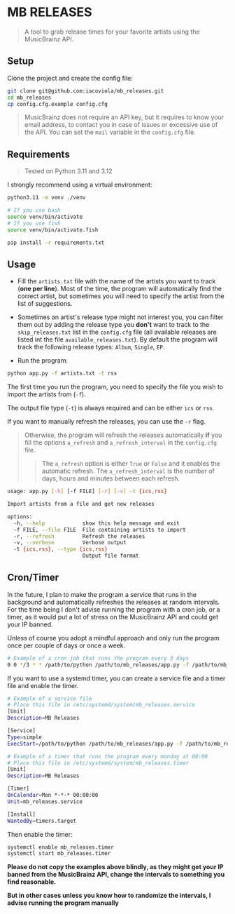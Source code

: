 # MB RELEASES

> A tool to grab release times for your favorite artists using the MusicBrainz API.

## Setup

Clone the project and create the config file:

```bash
git clone git@github.com:iacoviola/mb_releases.git
cd mb_releases
cp config.cfg.example config.cfg
```

> MusicBrainz does not require an API key, but it requires to know your email address, to contact you in case of issues or excessive use of the API. You can set the `mail` variable in the `config.cfg` file.

## Requirements

> Tested on Python 3.11 and 3.12

I strongly recommend using a virtual environment:
```bash
python3.11 -m venv ./venv

# If you use bash
source venv/bin/activate
# If you use fish
source venv/bin/activate.fish

pip install -r requirements.txt 
```

## Usage

- Fill the `artists.txt` file with the name of the artists you want to track (**one per line**). Most of the time, the program will automatically find the correct artist, but sometimes you will need to specify the artist from the list of suggestions.

- Sometimes an artist's release type might not interest you, you can filter them out by adding the release type you **don't** want to track to the `skip_releases.txt` list in the `config.cfg` file (all available releases are listed int the file `available_releases.txt`). By default the program will track the following release types: `Album`, `Single`, `EP`.
- Run the program:

```bash
python app.py -f artists.txt -t rss
```

The first time you run the program, you need to specify the file you wish to import the artists from (`-f`).

The output file type (`-t`) is always required and can be either `ics` or `rss`.

If you want to manually refresh the releases, you can use the `-r` flag.

>Otherwise, the program will refresh the releases automatically **if** you fill the options `a_refresh` and `a_refresh_interval` in the `config.cfg` file.
>>The `a_refresh` option is either `True` or `False` and it enables the automatic refresh.
The `a_refresh_interval` is the number of days, hours and minutes between each refresh.

```bash
usage: app.py [-h] [-f FILE] [-r] [-v] -t {ics,rss}

Import artists from a file and get new releases

options:
  -h, --help            show this help message and exit
  -f FILE, --file FILE  File containing artists to import
  -r, --refresh         Refresh the releases
  -v, --verbose         Verbose output
  -t {ics,rss}, --type {ics,rss}
                        Output file format
```

## Cron/Timer

In the future, I plan to make the program a service that runs in the background and automatically refreshes the releases at random intervals.
For the time being I don't advise running the program with a cron job, or a timer, as it would put a lot of stress on the MusicBrainz API and could get your IP banned.

Unless of course you adopt a mindful approach and only run the program once per couple of days or once a week.

```bash
# Example of a cron job that runs the program every 3 days
0 0 */3 * * /path/to/python /path/to/mb_releases/app.py -f /path/to/mb_releases/artists.txt -t rss
```

If you want to use a systemd timer, you can create a service file and a timer file and enable the timer.

```bash
# Example of a service file
# Place this file in /etc/systemd/system/mb_releases.service
[Unit]
Description=MB Releases

[Service]
Type=simple
ExecStart=/path/to/python /path/to/mb_releases/app.py -f /path/to/mb_releases/artists.txt -t rss
```

```bash
# Example of a timer that runs the program every monday at 00:00
# Place this file in /etc/systemd/system/mb_releases.timer
[Unit]
Description=MB Releases

[Timer]
OnCalendar=Mon *-*-* 00:00:00
Unit=mb_releases.service

[Install]
WantedBy=timers.target
```

Then enable the timer:

```bash
systemctl enable mb_releases.timer
systemctl start mb_releases.timer
```

**Please do not copy the examples above blindly, as they might get your IP banned from the MusicBrainz API, change the intervals to something you find reasonable.**

**But in other cases unless you know how to randomize the intervals, I advise running the program manually**
